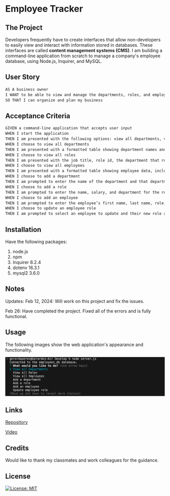 # Employee Tracker

## The Project

Developers frequently have to create interfaces that allow non-developers to easily view and interact with information stored in databases. These interfaces are called **content management systems (CMS)**. I am building a command-line application from scratch to manage a company's employee database, using Node.js, Inquirer, and MySQL.

## User Story

```md
AS A business owner
I WANT to be able to view and manage the departments, roles, and employees in my company
SO THAT I can organize and plan my business
```

## Acceptance Criteria

```md
GIVEN a command-line application that accepts user input
WHEN I start the application
THEN I am presented with the following options: view all departments, view all roles, view all employees, add a department, add a role, add an employee, and update an employee role
WHEN I choose to view all departments
THEN I am presented with a formatted table showing department names and department ids
WHEN I choose to view all roles
THEN I am presented with the job title, role id, the department that role belongs to, and the salary for that role
WHEN I choose to view all employees
THEN I am presented with a formatted table showing employee data, including employee ids, first names, last names, job titles, departments, salaries, and managers that the employees report to
WHEN I choose to add a department
THEN I am prompted to enter the name of the department and that department is added to the database
WHEN I choose to add a role
THEN I am prompted to enter the name, salary, and department for the role and that role is added to the database
WHEN I choose to add an employee
THEN I am prompted to enter the employee’s first name, last name, role, and manager, and that employee is added to the database
WHEN I choose to update an employee role
THEN I am prompted to select an employee to update and their new role and this information is updated in the database 
```

## Installation

Have the following packages: 

1. node.js
2. npm
3. Inquirer 8.2.4
4. dotenv 16.3.1
5. mysql2 3.6.0

## Notes

Updates: 
Feb 12, 2024: Will work on this project and fix the issues. 

Feb 26: Have completed the project. Fixed all of the errors and is fully functional. 

## Usage

The following images show the web application's appearance and functionality. 

![A generated README file](./Assets/Images/Home.png) 

## Links

[Repository](https://github.com/Gera1313/employee-tracker)

[Video](https://youtu.be/MP4zhBCbCsM)


## Credits

Would like to thank my classmates and work colleagues for the guidance. 

## License

[![License: MIT](https://img.shields.io/badge/License-MIT-yellow.svg)](https://opensource.org/licenses/MIT)